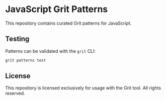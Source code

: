 # JavaScript Grit Patterns

This repository contains curated Grit patterns for JavaScript.

## Testing

Patterns can be validated with the `grit` CLI:

```bash
grit patterns test
```

## License

This repository is licensed exclusively for usage with the Grit tool.
All rights reserved.
